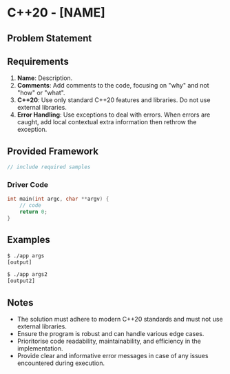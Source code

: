 # C++20 - [NAME]

## Problem Statement

## Requirements

1. **Name**: Description.
1. **Comments**: Add comments to the code, focusing on "why" and not "how" or "what".
1. **C++20**: Use only standard C++20 features and libraries. Do not use external libraries.
1. **Error Handling**: Use exceptions to deal with errors. When errors are caught, add local contextual extra information then rethrow the exception.

## Provided Framework

```cpp
// include required samples
```

### Driver Code

```cpp
int main(int argc, char **argv) {
    // code
    return 0;
}
```

## Examples

```bash
$ ./app args
[output]
```

```bash
$ ./app args2
[output2]
```

## Notes

* The solution must adhere to modern C++20 standards and must not use external libraries.
* Ensure the program is robust and can handle various edge cases.
* Prioritorise code readability, maintainability, and efficiency in the implementation.
* Provide clear and informative error messages in case of any issues encountered during execution.



